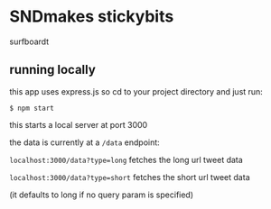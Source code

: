 # SNDmakes stickybits

surfboardt

## running locally

this app uses express.js so cd to your project directory and just run:

```
$ npm start
```

this starts a local server at port 3000

the data is currently at a `/data` endpoint:

`localhost:3000/data?type=long` fetches the long url tweet data

`localhost:3000/data?type=short` fetches the short url tweet data

(it defaults to long if no query param is specified)
